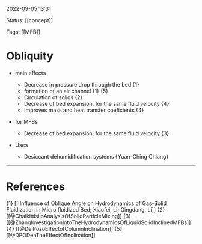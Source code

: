 
 2022-09-05  13:31

Status: [[concept]] 

Tags: [[MFB]] 

# Obliquity
* main effects
	* Decrease in pressure drop through the bed {1}
	* formation of an air channel {1} {5}
	* Circulation of solids {2}
	* Decrease of bed expansion, for the same fluid velocity {4}
	* Improves mass and heat transfer coeficients {4}
* for MFBs
	* Decrease of bed expansion, for the same fluid velocity {3}


* Uses
	* Desiccant dehumidification systems {Yuan-Ching Chiang}






---
# References
{1} [[ Influence of Oblique Angle on Hydrodynamics of Gas-Solid Fluidization in Micro fluidized Bed; Xiaofei, Li; Qingdang, Li]]
{2} [[@ChaikittisilpAnalysisOfSolidParticleMixing]]
{3} [[@ZhangInvestigationIntoTheHydrodynamicsOfLiquidSolidInclinedMFBs]]
{4} [[@DelPozoEffectofColumnInclination]]
{5} [[@DPODeaTheEffectOfInclination]]




